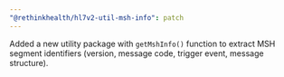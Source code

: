 ```yaml
---
"@rethinkhealth/hl7v2-util-msh-info": patch
---
```


Added a new utility package with `getMshInfo()` function to extract MSH segment identifiers (version, message code, trigger event, message structure).
